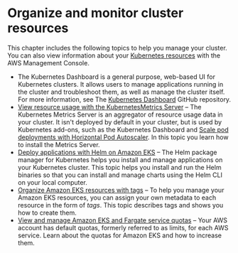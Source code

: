 # Organize and monitor cluster resources<a name="eks-managing"></a>

This chapter includes the following topics to help you manage your cluster\. You can also view information about your [Kubernetes resources](view-kubernetes-resources.md) with the AWS Management Console\.
+ The Kubernetes Dashboard is a general purpose, web\-based UI for Kubernetes clusters\. It allows users to manage applications running in the cluster and troubleshoot them, as well as manage the cluster itself\. For more information, see The [Kubernetes Dashboard](https://github.com/kubernetes/dashboard) GitHub repository\.
+ [View resource usage with the KubernetesMetrics Server](metrics-server.md) – The Kubernetes Metrics Server is an aggregator of resource usage data in your cluster\. It isn't deployed by default in your cluster, but is used by Kubernetes add\-ons, such as the Kubernetes Dashboard and [Scale pod deployments with Horizontal Pod Autoscaler](horizontal-pod-autoscaler.md)\. In this topic you learn how to install the Metrics Server\.
+ [Deploy applications with Helm on Amazon EKS](helm.md) – The Helm package manager for Kubernetes helps you install and manage applications on your Kubernetes cluster\. This topic helps you install and run the Helm binaries so that you can install and manage charts using the Helm CLI on your local computer\. 
+ [Organize Amazon EKS resources with tags](eks-using-tags.md) – To help you manage your Amazon EKS resources, you can assign your own metadata to each resource in the form of *tags*\. This topic describes tags and shows you how to create them\. 
+ [View and manage Amazon EKS and Fargate service quotas](service-quotas.md) – Your AWS account has default quotas, formerly referred to as limits, for each AWS service\. Learn about the quotas for Amazon EKS and how to increase them\.